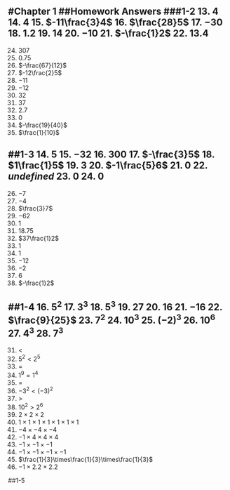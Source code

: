#Chapter 1
##Homework Answers
###1-2
13. $4$
14. $4$
15. $-11\frac{3}4$
16. $\frac{28}5$
17. $-30$
18. $1.2$
19. $14$
20. $-10$
21. $-\frac{1}2$
22. $13.4$
---
24. $307$
25. $0.75$
26. $-\frac{67}{12}$
27. $-12\frac{2}5$
28. $-11$
29. $-12$
30. $32$
31. $37$
32. $2.7$
33. $0$
34. $-\frac{19}{40}$
35. $\frac{1}{10}$

##1-3
14. $5$
15. $-32$
16. $300$
17. $-\frac{3}5$
18. $1\frac{1}5$
19. $3$
20. $-1\frac{5}6$
21. $0$
22. $undefined$
23. $0$
24. $0$
---
26. $-7$
27. $-4$
28. $\frac{3}7$
29. $-62$
30. $1$
31. $18.75$
32. $37\frac{1}2$
33. $1$
34. $1$
35. $-12$
36. $-2$
37. $6$
38. $-\frac{1}2$

##1-4
16. $5^2$
17. $3^3$
18. $5^3$
19. $27$
20. $16$
21. $-16$
22. $\frac{9}{25}$
23. $7^2$
24. $10^3$
25. $(-2)^3$
26. $10^6$
27. $4^3$
28. $7^3$
---
31. $<$
32. $5^2 < 2^5$
33. $=$
34. $1^9 = 1^4$
35. $=$
36. $-3^2 < (-3)^2$
37. $>$
38. $10^2 > 2^6$
39. $2\times2\times2$
40. $1\times1\times1\times1\times1\times1\times1$
41. $-4\times-4\times-4$
42. $-1\times4\times4\times4$
43. $-1\times-1\times-1$
44. $-1\times-1\times-1\times-1$
45. $\frac{1}{3}\times\frac{1}{3}\times\frac{1}{3}$
46. $-1\times2.2\times2.2$

##1-5
